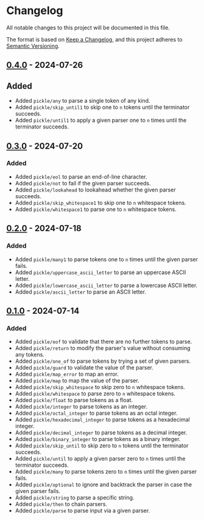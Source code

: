 # Changelog

All notable changes to this project will be documented in this file.

The format is based on [Keep a Changelog](https://keepachangelog.com/en/1.1.0/), and this project adheres to
[Semantic Versioning](https://semver.org/spec/v2.0.0.html).

## [0.4.0] - 2024-07-26

## Added

-   Added `pickle/any` to parse a single token of any kind.
-   Added `pickle/skip_until1` to skip one to `n` tokens until the terminator succeeds.
-   Added `pickle/until1` to apply a given parser one to `n` times until the terminator succeeds.

## [0.3.0] - 2024-07-20

### Added

-   Added `pickle/eol` to parse an end-of-line character.
-   Added `pickle/not` to fail if the given parser succeeds.
-   Added `pickle/lookahead` to lookahead whether the given parser succeeds.
-   Added `pickle/skip_whitespace1` to skip one to `n` whitespace tokens.
-   Added `pickle/whitespace1` to parse one to `n` whitespace tokens.

## [0.2.0] - 2024-07-18

### Added

-   Added `pickle/many1` to parse tokens one to `n` times until the given parser fails.
-   Added `pickle/uppercase_ascii_letter` to parse an uppercase ASCII letter.
-   Added `pickle/lowercase_ascii_letter` to parse a lowercase ASCII letter.
-   Added `pickle/ascii_letter` to parse an ASCII letter.

## [0.1.0] - 2024-07-14

### Added

-   Added `pickle/eof` to validate that there are no further tokens to parse.
-   Added `pickle/return` to modify the parser's value without consuming any tokens.
-   Added `pickle/one_of` to parse tokens by trying a set of given parsers.
-   Added `pickle/guard` to validate the value of the parser.
-   Added `pickle/map_error` to map an error.
-   Added `pickle/map` to map the value of the parser.
-   Added `pickle/skip_whitespace` to skip zero to `n` whitespace tokens.
-   Added `pickle/whitespace` to parse zero to `n` whitespace tokens.
-   Added `pickle/float` to parse tokens as a float.
-   Added `pickle/integer` to parse tokens as an integer.
-   Added `pickle/octal_integer` to parse tokens as an octal integer.
-   Added `pickle/hexadecimal_integer` to parse tokens as a hexadecimal integer.
-   Added `pickle/decimal_integer` to parse tokens as a decimal integer.
-   Added `pickle/binary_integer` to parse tokens as a binary integer.
-   Added `pickle/skip_until` to skip zero to `n` tokens until the terminator succeeds.
-   Added `pickle/until` to apply a given parser zero to `n` times until the terminator succeeds.
-   Added `pickle/many` to parse tokens zero to `n` times until the given parser fails.
-   Added `pickle/optional` to ignore and backtrack the parser in case the given parser fails.
-   Added `pickle/string` to parse a specific string.
-   Added `pickle/then` to chain parsers.
-   Added `pickle/parse` to parse input via a given parser.

[unreleased]: https://github.com/patrik-kuehl/pickle/compare/v0.4.0...HEAD
[0.4.0]: https://github.com/patrik-kuehl/pickle/compare/v0.3.0...v0.4.0
[0.3.0]: https://github.com/patrik-kuehl/pickle/compare/v0.2.0...v0.3.0
[0.2.0]: https://github.com/patrik-kuehl/pickle/compare/v0.1.0...v0.2.0
[0.1.0]: https://github.com/patrik-kuehl/pickle/releases/tag/v0.1.0
